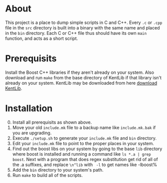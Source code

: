 # About #
This project is a place to dump simple scripts in C and C++. Every `.c` or `.cpp` file in the `src` directory is built into a binary with the same name and placed in the `bin` directory. Each C or C++ file thus should have its own `main` function, and acts as a short script. 

# Prerequisits #
Install the Boost C++ libraries if they aren't already on your system. Also download and run `make` from the base directory of KentLib if that library isn't already on your system. KentLib may be downloaded from here [download KentLib](https://github.com/jstjohn/KentLib "KentLib").

# Installation #

0. Install all prerequisits as shown above.
1. Move your old `include.mk` file to a backup name like `include.mk.bak` if you are upgrading.
2. Execute `./setup.sh` to generate your `include.mk` file and `bin` directory.
3. Edit your `include.mk` file to point to the proper places in your system.
3. Find out the boost libs on your system by going to the base `lib` directory where boost is installed and running a command like `ls *.a | grep boost`. Next with a program that does regex substitution get rid of all of the .a suffixes, and replace `\n^lib` with ` -l` to get names like -lboost%
4. Add the `bin` directory to your system's path.
5. Run `make` to build all of the scripts.

